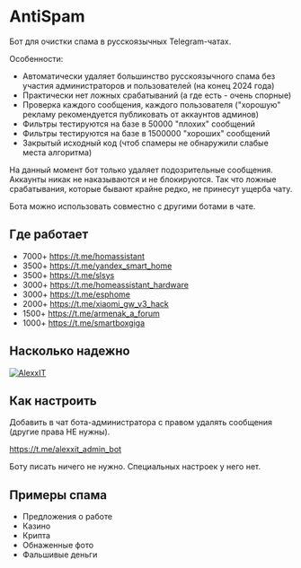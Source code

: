 # AntiSpam

Бот для очистки спама в русскоязычных Telegram-чатах.

Особенности:

- Автоматически удаляет большинство русскоязычного спама без участия администраторов и пользователей (на конец 2024 года)
- Практически нет ложных срабатываний (а где есть - очень спорные)
- Проверка каждого сообщения, каждого пользователя ("хорошую" рекламу рекомендуется публиковать от аккаунтов админов)
- Фильтры тестируются на базе в 50000 "плохих" сообщений
- Фильтры тестируются на базе в 1500000 "хороших" сообщений
- Закрытый исходный код (чтоб спамеры не обнаружили слабые места алгоритма)

На данный момент бот только удаляет подозрительные сообщения. Аккаунты никак не наказываются и не блокируются. Так что ложные срабатывания, которые бывают крайне редко, не принесут ущерба чату. 

Бота можно использовать совместно с другими ботами в чате.

## Где работает

- 7000+ https://t.me/homassistant
- 3500+ https://t.me/yandex_smart_home
- 3500+ https://t.me/slsys
- 3000+ https://t.me/homeassistant_hardware
- 3000+ https://t.me/esphome
- 2000+ https://t.me/xiaomi_gw_v3_hack
- 1500+ https://t.me/armenak_a_forum
- 1000+ https://t.me/smartboxgiga

## Насколько надежно

[![AlexxIT](https://github-readme-stats.vercel.app/api?username=alexxit&hide=prs,issues&show_icons=true)](https://github.com/AlexxIT)

## Как настроить

Добавить в чат бота-администратора с правом удалять сообщения (другие права НЕ нужны).

https://t.me/alexxit_admin_bot

Боту писать ничего не нужно. Специальных настроек у него нет.

## Примеры спама

- Предложения о работе
- Казино
- Крипта
- Обнаженные фото
- Фальшивые деньги
